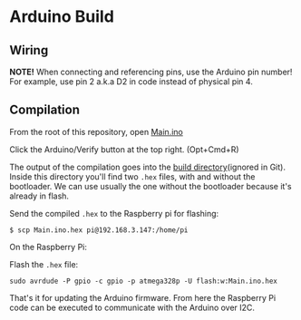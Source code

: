 Arduino Build
=============

Wiring
------

**NOTE!** When connecting and referencing pins, use the Arduino pin number! For example, use pin 2 a.k.a D2 in code
instead of physical pin 4.

Compilation
-----------

From the root of this repository, open [Main.ino](../arduino/Main/Main.ino)

Click the Arduino/Verify button at the top right. (Opt+Cmd+R)

The output of the compilation goes into the [build directory](../arduino/Main/build)(ignored in Git). Inside this directory you'll find two `.hex` files, with and without the bootloader. We can use usually the one without the bootloader because it's already in flash.

Send the compiled `.hex` to the Raspberry pi for flashing:
```
$ scp Main.ino.hex pi@192.168.3.147:/home/pi
```
On the Raspberry Pi:

Flash the `.hex` file:
```
sudo avrdude -P gpio -c gpio -p atmega328p -U flash:w:Main.ino.hex
```

That's it for updating the Arduino firmware. From here the Raspberry Pi code can be executed to communicate with the Arduino over I2C.

